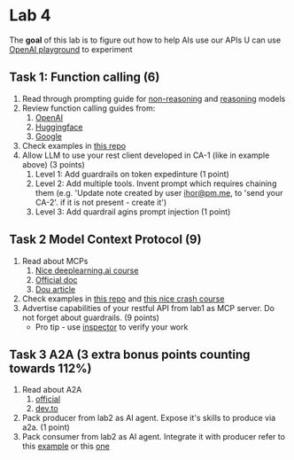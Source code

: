 # Lab 4

The **goal** of this lab is to figure out how to help AIs use our APIs
U can use [OpenAI playground](https://platform.openai.com/playground) to experiment

## Task 1: Function calling (6)

1. Read through prompting guide for [non-reasoning](https://cookbook.openai.com/examples/gpt4-1_prompting_guide) and [reasoning](https://platform.openai.com/docs/guides/reasoning-best-practices) models
2. Review function calling guides from:
   1. [OpenAI](https://platform.openai.com/docs/guides/function-calling?api-mode=chat)
   2. [Huggingface](https://huggingface.co/docs/hugs/guides/function-calling)
   3. [Google](https://cloud.google.com/vertex-ai/generative-ai/docs/multimodal/function-calling)
3. Check examples in [this repo](/function-calling-client/)
4. Allow LLM to use your rest client developed in CA-1 (like in example above) (3 points)
   1. Level 1: Add guardrails on token expedinture (1 point)
   2. Level 2: Add multiple tools. Invent prompt which requires chaining them (e.g. 'Update note created by user ihor@pm.me, to 'send your CA-2'. if it is not present - create it')
   3. Level 3: Add quardrail agins prompt injection (1 point)

## Task 2 Model Context Protocol (9)

1. Read about MCPs
   1. [Nice deeplearning.ai course](https://learn.deeplearning.ai/courses/mcp-build-rich-context-ai-apps-with-anthropic)
   2. [Official doc](https://modelcontextprotocol.io/introduction)
   3. [Dou article](https://dou.ua/forums/topic/53550/)
2. Check examples in [this repo](/server/mcp_server.py) and [this nice crash course](https://github.com/daveebbelaar/ai-cookbook/blob/main/mcp/crash-course/2-understanding-mcp/README.md)
3. Advertise capabilities of your restful API from lab1 as MCP server. Do not forget about guardrails. (9 points)
   - Pro tip - use [inspector](https://modelcontextprotocol.io/docs/tools/inspector) to verify your work

## Task 3 A2A (3 extra bonus points counting towards 112%)

1. Read about A2A
   1. [official](https://a2aprotocol.ai/)
   2. [dev.to](https://dev.to/czmilo/a2a-protocol-development-guide-1f49)
2. Pack producer from lab2 as AI agent. Expose it's skills to produce via a2a. (1 point)
3. Pack consumer from lab2 as AI agent. Integrate it with producer refer to this [example](https://github.com/a2aproject/a2a-samples/tree/main/samples/python/agents/airbnb_planner_multiagent) or this [one](https://medium.com/ai-cloud-lab/building-multi-agent-ai-app-with-googles-a2a-agent2agent-protocol-adk-and-mcp-a-deep-a94de2237200)
